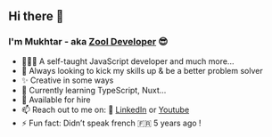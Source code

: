 ## Hi there 👋
### I'm Mukhtar - aka [Zool Developer](https://www.zooldeveloper.com) 😎

- 👨🏾‍💻 A self-taught JavaScript developer and much more...
- 🧠 Always looking to kick my skills up & be a better problem solver
- ✨ Creative in some ways 
- 🌱 Currently learning TypeScript, Nuxt...
- 🚀  Available for hire 
- 📫 Reach out to me on: 🔗 [LinkedIn](https://linkedin.com/in/mukhtar-sulaiman) or [Youtube](https://www.youtube.com/channel/UCSvuJVJdF3NDsg9CjeM6I-Q)
- ⚡️ Fun fact: Didn’t speak french 🇫🇷 5 years ago !

